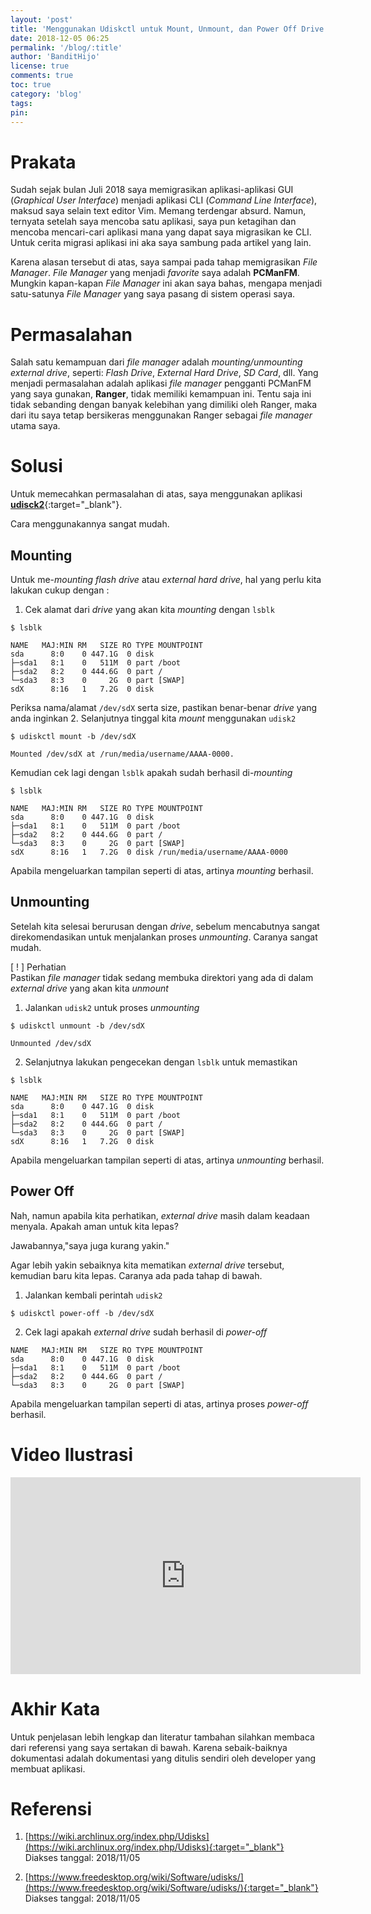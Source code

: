 ```yaml
---
layout: 'post'
title: 'Menggunakan Udiskctl untuk Mount, Unmount, dan Power Off Drive'
date: 2018-12-05 06:25
permalink: '/blog/:title'
author: 'BanditHijo'
license: true
comments: true
toc: true
category: 'blog'
tags:
pin:
---
```


<!-- BANNER OF THE POST -->
<!-- <img class="post&#45;body&#45;img" src="" alt="banner"> -->

# Prakata

Sudah sejak bulan Juli 2018 saya memigrasikan aplikasi-aplikasi GUI (_Graphical User Interface_) menjadi aplikasi CLI (_Command Line Interface_), maksud saya selain text editor Vim. Memang terdengar absurd. Namun, ternyata setelah saya mencoba satu aplikasi, saya pun ketagihan dan mencoba mencari-cari aplikasi mana yang dapat saya migrasikan ke CLI. Untuk cerita migrasi aplikasi ini aka saya sambung pada artikel yang lain.

Karena alasan tersebut di atas, saya sampai pada tahap memigrasikan _File Manager_. _File Manager_ yang menjadi _favorite_ saya adalah **PCManFM**. Mungkin kapan-kapan _File Manager_ ini akan saya bahas, mengapa menjadi satu-satunya _File Manager_ yang saya pasang di sistem operasi saya.

# Permasalahan

Salah satu kemampuan dari _file manager_ adalah _mounting/unmounting external drive_, seperti: _Flash Drive_, _External Hard Drive_, _SD Card_, dll. Yang menjadi permasalahan adalah aplikasi _file manager_ pengganti PCManFM yang saya gunakan, **Ranger**, tidak memiliki kemampuan ini. Tentu saja ini tidak sebanding dengan banyak kelebihan yang dimiliki oleh Ranger, maka dari itu saya tetap bersikeras menggunakan Ranger sebagai _file manager_ utama saya.

# Solusi

Untuk memecahkan permasalahan di atas, saya menggunakan aplikasi [**udisck2**](https://www.archlinux.org/packages/?name=udisks2){:target="_blank"}.

Cara menggunakannya sangat mudah.

## Mounting

Untuk me-*mounting* _flash drive_ atau _external hard drive_, hal yang perlu kita lakukan cukup dengan :

1. Cek alamat dari _drive_ yang akan kita _mounting_ dengan `lsblk`
```
$ lsblk
```
```
NAME   MAJ:MIN RM   SIZE RO TYPE MOUNTPOINT
sda      8:0    0 447.1G  0 disk
├─sda1   8:1    0   511M  0 part /boot
├─sda2   8:2    0 444.6G  0 part /
└─sda3   8:3    0     2G  0 part [SWAP]
sdX      8:16   1   7.2G  0 disk
```
Periksa nama/alamat `/dev/sdX` serta size, pastikan benar-benar _drive_ yang anda inginkan
2. Selanjutnya tinggal kita _mount_ menggunakan `udisk2`
```
$ udiskctl mount -b /dev/sdX
```
```
Mounted /dev/sdX at /run/media/username/AAAA-0000.
```
Kemudian cek lagi dengan `lsblk` apakah sudah berhasil di-*mounting*
```
$ lsblk
```
```
NAME   MAJ:MIN RM   SIZE RO TYPE MOUNTPOINT
sda      8:0    0 447.1G  0 disk
├─sda1   8:1    0   511M  0 part /boot
├─sda2   8:2    0 444.6G  0 part /
└─sda3   8:3    0     2G  0 part [SWAP]
sdX      8:16   1   7.2G  0 disk /run/media/username/AAAA-0000
```
Apabila mengeluarkan tampilan seperti di atas, artinya _mounting_ berhasil.

## Unmounting

Setelah kita selesai berurusan dengan _drive_, sebelum mencabutnya sangat direkomendasikan untuk menjalankan proses _unmounting_. Caranya sangat mudah.

<!-- PERHATIAN -->
<div class="blockquote-red">
<div class="blockquote-red-title">[ ! ] Perhatian</div>
Pastikan <i>file manager</i> tidak sedang membuka direktori yang ada di dalam <i>external drive</i> yang akan kita <i>unmount</i>
</div>

1. Jalankan `udisk2` untuk proses _unmounting_
```
$ udiskctl unmount -b /dev/sdX
```
```
Unmounted /dev/sdX
```
2. Selanjutnya lakukan pengecekan dengan `lsblk` untuk memastikan
```
$ lsblk
```
```
NAME   MAJ:MIN RM   SIZE RO TYPE MOUNTPOINT
sda      8:0    0 447.1G  0 disk
├─sda1   8:1    0   511M  0 part /boot
├─sda2   8:2    0 444.6G  0 part /
└─sda3   8:3    0     2G  0 part [SWAP]
sdX      8:16   1   7.2G  0 disk
```
Apabila mengeluarkan tampilan seperti di atas, artinya _unmounting_ berhasil.

## Power Off

Nah, namun apabila kita perhatikan, _external drive_ masih dalam keadaan menyala. Apakah aman untuk kita lepas?

Jawabannya,"saya juga kurang yakin."

Agar lebih yakin sebaiknya kita mematikan _external drive_ tersebut, kemudian baru kita lepas. Caranya ada pada tahap di bawah.

1. Jalankan kembali perintah `udisk2`
```
$ udiskctl power-off -b /dev/sdX
```
2. Cek lagi apakah _external drive_ sudah berhasil di _power-off_
```
NAME   MAJ:MIN RM   SIZE RO TYPE MOUNTPOINT
sda      8:0    0 447.1G  0 disk
├─sda1   8:1    0   511M  0 part /boot
├─sda2   8:2    0 444.6G  0 part /
└─sda3   8:3    0     2G  0 part [SWAP]
```
Apabila mengeluarkan tampilan seperti di atas, artinya  proses _power-off_ berhasil.

# Video Ilustrasi

<!-- EMBED CONTAINER: YOUTUBE -->
<div class='embed-container'>
<iframe width="560" height="315" src="https://www.youtube.com/embed/nixRL8esSa8" frameborder="0" allow="accelerometer; autoplay; encrypted-media; gyroscope; picture-in-picture" allowfullscreen></iframe>
</div>

# Akhir Kata

Untuk penjelasan lebih lengkap dan literatur tambahan silahkan membaca dari referensi yang saya sertakan di bawah. Karena sebaik-baiknya dokumentasi adalah dokumentasi yang ditulis sendiri oleh developer yang membuat aplikasi.


# Referensi

1. [https://wiki.archlinux.org/index.php/Udisks](https://wiki.archlinux.org/index.php/Udisks){:target="_blank"}
<br>Diakses tanggal: 2018/11/05

2. [https://www.freedesktop.org/wiki/Software/udisks/](https://www.freedesktop.org/wiki/Software/udisks/){:target="_blank"}
<br>Diakses tanggal: 2018/11/05
